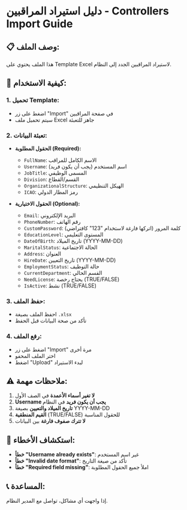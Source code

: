 # دليل استيراد المراقبين - Controllers Import Guide

## 📋 **وصف الملف:**
هذا الملف يحتوي على Template Excel لاستيراد المراقبين الجدد إلى النظام.

## 🎯 **كيفية الاستخدام:**

### **1. تحميل Template:**
- اضغط على زر "Import" في صفحة المراقبين
- سيتم تحميل ملف Excel جاهز للتعبئة

### **2. تعبئة البيانات:**
- **الحقول المطلوبة (Required):**
  - `FullName`: الاسم الكامل للمراقب
  - `Username`: اسم المستخدم (يجب أن يكون فريد)
  - `JobTitle`: المسمى الوظيفي
  - `Division`: القسم/القطاع
  - `OrganizationalStructure`: الهيكل التنظيمي
  - `ICAO`: رمز المطار الدولي

- **الحقول الاختيارية (Optional):**
  - `Email`: البريد الإلكتروني
  - `PhoneNumber`: رقم الهاتف
  - `CustomPassword`: كلمة المرور (اتركها فارغة لاستخدام "123" كافتراضي)
  - `EducationLevel`: المستوى التعليمي
  - `DateOfBirth`: تاريخ الميلاد (YYYY-MM-DD)
  - `MaritalStatus`: الحالة الاجتماعية
  - `Address`: العنوان
  - `HireDate`: تاريخ التعيين (YYYY-MM-DD)
  - `EmploymentStatus`: حالة التوظيف
  - `CurrentDepartment`: القسم الحالي
  - `NeedLicense`: يحتاج رخصة (TRUE/FALSE)
  - `IsActive`: نشط (TRUE/FALSE)

### **3. حفظ الملف:**
- احفظ الملف بصيغة `.xlsx`
- تأكد من صحة البيانات قبل الحفظ

### **4. رفع الملف:**
- اضغط على زر "Import" مرة أخرى
- اختر الملف المحفو
- اضغط "Upload" لبدء الاستيراد

## ⚠️ **ملاحظات مهمة:**

1. **لا تغير أسماء الأعمدة** في الصف الأول
2. **Username يجب أن يكون فريد** في النظام
3. **تاريخ الميلاد والتعيين** بصيغة YYYY-MM-DD
4. **القيم المنطقية** (TRUE/FALSE) للحقول المناسبة
5. **لا تترك صفوف فارغة** بين البيانات

## 🔧 **استكشاف الأخطاء:**

- **خطأ "Username already exists"**: غير اسم المستخدم
- **خطأ "Invalid date format"**: تأكد من صيغة التاريخ
- **خطأ "Required field missing"**: املأ جميع الحقول المطلوبة

## 📞 **المساعدة:**
إذا واجهت أي مشاكل، تواصل مع المدير النظام. 